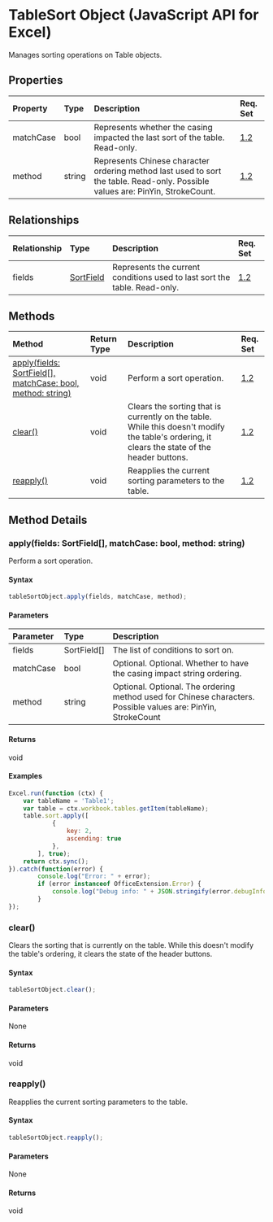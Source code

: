 # TableSort Object (JavaScript API for Excel)

Manages sorting operations on Table objects.

## Properties

| Property	   | Type	|Description| Req. Set|
|:---------------|:--------|:----------|:----|
|matchCase|bool|Represents whether the casing impacted the last sort of the table. Read-only.|[1.2](../requirement-sets/excel-api-requirement-sets.md)|
|method|string|Represents Chinese character ordering method last used to sort the table. Read-only. Possible values are: PinYin, StrokeCount.|[1.2](../requirement-sets/excel-api-requirement-sets.md)|

## Relationships
| Relationship | Type	|Description| Req. Set|
|:---------------|:--------|:----------|:----|
|fields|[SortField](sortfield.md)|Represents the current conditions used to last sort the table. Read-only.|[1.2](../requirement-sets/excel-api-requirement-sets.md)|

## Methods

| Method		   | Return Type	|Description| Req. Set|
|:---------------|:--------|:----------|:----|
|[apply(fields: SortField[], matchCase: bool, method: string)](#applyfields-sortfield-matchcase-bool-method-string)|void|Perform a sort operation.|[1.2](../requirement-sets/excel-api-requirement-sets.md)|
|[clear()](#clear)|void|Clears the sorting that is currently on the table. While this doesn't modify the table's ordering, it clears the state of the header buttons.|[1.2](../requirement-sets/excel-api-requirement-sets.md)|
|[reapply()](#reapply)|void|Reapplies the current sorting parameters to the table.|[1.2](../requirement-sets/excel-api-requirement-sets.md)|

## Method Details


### apply(fields: SortField[], matchCase: bool, method: string)
Perform a sort operation.

#### Syntax
```js
tableSortObject.apply(fields, matchCase, method);
```

#### Parameters
| Parameter	   | Type	|Description|
|:---------------|:--------|:----------|
|fields|SortField[]|The list of conditions to sort on.|
|matchCase|bool|Optional. Optional. Whether to have the casing impact string ordering.|
|method|string|Optional. Optional. The ordering method used for Chinese characters.  Possible values are: PinYin, StrokeCount|

#### Returns
void

#### Examples
```js
Excel.run(function (ctx) { 
	var tableName = 'Table1';
	var table = ctx.workbook.tables.getItem(tableName);
	table.sort.apply([ 
            {
                key: 2,
                ascending: true
            },
        ], true);
	return ctx.sync(); 
}).catch(function(error) {
		console.log("Error: " + error);
		if (error instanceof OfficeExtension.Error) {
			console.log("Debug info: " + JSON.stringify(error.debugInfo));
		}
});
```

### clear()
Clears the sorting that is currently on the table. While this doesn't modify the table's ordering, it clears the state of the header buttons.

#### Syntax
```js
tableSortObject.clear();
```

#### Parameters
None

#### Returns
void

### reapply()
Reapplies the current sorting parameters to the table.

#### Syntax
```js
tableSortObject.reapply();
```

#### Parameters
None

#### Returns
void
